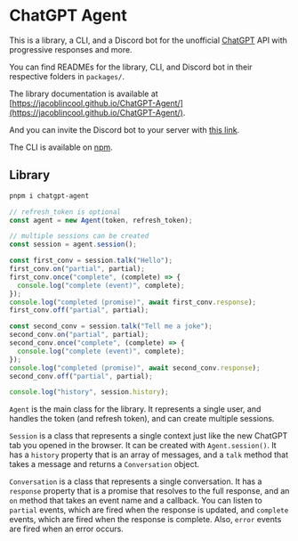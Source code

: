 # ChatGPT Agent

This is a library, a CLI, and a Discord bot for the unofficial [ChatGPT](https://chat.openai.com/chat) API with progressive responses and more.

You can find READMEs for the library, CLI, and Discord bot in their respective folders in `packages/`.

The library documentation is available at [https://jacoblincool.github.io/ChatGPT-Agent/](https://jacoblincool.github.io/ChatGPT-Agent/).

And you can invite the Discord bot to your server with [this link](https://discord.com/oauth2/authorize?client_id=1049030945832972389&permissions=274877975552&scope=bot).

The CLI is available on [npm](https://www.npmjs.com/package/chatgpt-cli).

## Library

```sh
pnpm i chatgpt-agent
```

```ts
// refresh_token is optional
const agent = new Agent(token, refresh_token);

// multiple sessions can be created
const session = agent.session();

const first_conv = session.talk("Hello");
first_conv.on("partial", partial);
first_conv.once("complete", (complete) => {
  console.log("complete (event)", complete);
});
console.log("completed (promise)", await first_conv.response);
first_conv.off("partial", partial);

const second_conv = session.talk("Tell me a joke");
second_conv.on("partial", partial);
second_conv.once("complete", (complete) => {
  console.log("complete (event)", complete);
});
console.log("completed (promise)", await second_conv.response);
second_conv.off("partial", partial);

console.log("history", session.history);
```

`Agent` is the main class for the library. It represents a single user, and handles the token (and refresh token), and can create multiple sessions.

`Session` is a class that represents a single context just like the new ChatGPT tab you opened in the browser. It can be created with `Agent.session()`. It has a `history` property that is an array of messages, and a `talk` method that takes a message and returns a `Conversation` object.

`Conversation` is a class that represents a single conversation. It has a `response` property that is a promise that resolves to the full response, and an `on` method that takes an event name and a callback. You can listen to `partial` events, which are fired when the response is updated, and `complete` events, which are fired when the response is complete. Also, `error` events are fired when an error occurs.
